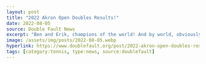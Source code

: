 ```yaml
---
layout: post
title: "2022 Akron Open Doubles Results!"
date: 2022-08-05
source: Double Fault News
excerpt: "Ben and Erik, champions of the world! And by world, obviously we mean AKRON!"
image: /assets/img/posts/2022-08-05.webp
hyperlink: https://www.doublefault.org/post/2022-akron-open-doubles-results
tags: [category:tennis, type:news, source:doublefault]
---
```

